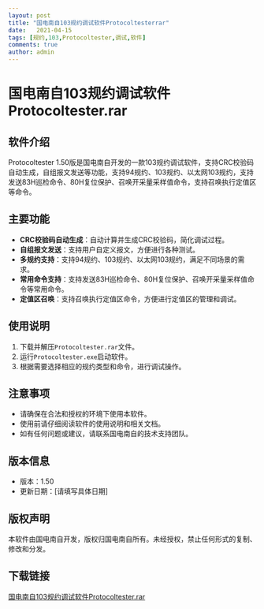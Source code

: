 ```yaml
---
layout: post
title: "国电南自103规约调试软件Protocoltesterrar"
date:   2021-04-15
tags: [规约,103,Protocoltester,调试,软件]
comments: true
author: admin
---
```

# 国电南自103规约调试软件Protocoltester.rar

## 软件介绍
Protocoltester 1.50版是国电南自开发的一款103规约调试软件，支持CRC校验码自动生成，自组报文发送等功能，支持94规约、103规约、以太网103规约，支持发送83H巡检命令、80H复位保护、召唤开采量采样值命令，支持召唤执行定值区等命令。

## 主要功能
- **CRC校验码自动生成**：自动计算并生成CRC校验码，简化调试过程。
- **自组报文发送**：支持用户自定义报文，方便进行各种测试。
- **多规约支持**：支持94规约、103规约、以太网103规约，满足不同场景的需求。
- **常用命令支持**：支持发送83H巡检命令、80H复位保护、召唤开采量采样值命令等常用命令。
- **定值区召唤**：支持召唤执行定值区命令，方便进行定值区的管理和调试。

## 使用说明
1. 下载并解压`Protocoltester.rar`文件。
2. 运行`Protocoltester.exe`启动软件。
3. 根据需要选择相应的规约类型和命令，进行调试操作。

## 注意事项
- 请确保在合法和授权的环境下使用本软件。
- 使用前请仔细阅读软件的使用说明和相关文档。
- 如有任何问题或建议，请联系国电南自的技术支持团队。

## 版本信息
- 版本：1.50
- 更新日期：[请填写具体日期]

## 版权声明
本软件由国电南自开发，版权归国电南自所有。未经授权，禁止任何形式的复制、修改和分发。

## 下载链接

[国电南自103规约调试软件Protocoltester.rar](https://pan.quark.cn/s/29f06e0f66ff)